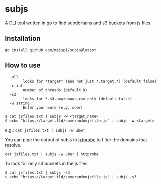 # subjs
A CLI tool written in go to find subdomains and s3 buckets from js files.

## Installation
```
go install github.com/meispi/subjs@latest
```

## How to use

```
  -all
        looks for *target* (and not just *.target.*) (default false)
  -c int
        number of threads (default 8)
  -s3
        looks for *.s3.amazonaws.com only (default false)
  -w string
        Enter your word (e.g. uber)
```

```
$ cat jsfiles.txt | subjs -w <target_name>
$ echo "https://target.tld/somerandomjsfile.js" | subjs -w <target>
```

e.g.:
`cat jsfiles.txt | subjs -w uber`

You can pipe the output of subjs to [httprobe](https://github.com/tomnomnom/httprobe) to filter the domains that resolve.

```
cat jsfiles.txt | subjs -w uber | httprobe
```

To look for only s3 buckets in the js files:
```
$ cat jsfiles.txt | subjs -s3
$ echo "https://target.tld/somerandomjsfile.js" | subjs -s3
```
